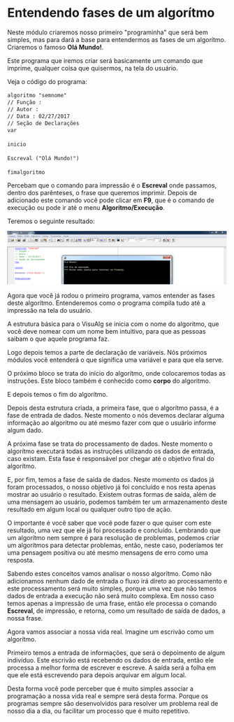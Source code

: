 # Entendendo fases de um algorítmo

Neste módulo criaremos nosso primeiro "programinha" que será bem simples, mas para dará a base para entendermos as fases de um algorítmo. Criaremos o famoso **Olá Mundo!**.

Este programa que iremos criar será basicamente um comando que imprime, qualquer coisa que quisermos, na tela do usuário.

Veja o código do programa:

```
algoritmo "semnome"
// Função :
// Autor :
// Data : 02/27/2017
// Seção de Declarações
var

inicio

Escreval ("Olá Mundo!")

fimalgoritmo
```

Percebam que o comando para impressão é o **Escreval** onde passamos, dentro dos parênteses, o frase que queremos imprimir. Depois de adicionado este comando você pode clicar em **F9**, que é o comando de execução ou pode ir até o menu **Algoritmo/Execução**.

Teremos o seguinte resultado:

![visualg_olamundo](./images/visualg_olamundo.png "visualg_olamundo")

Agora que você já rodou o primeiro programa, vamos entender as fases deste algorítmo. Entenderemos como o programa compila tudo até a impressão na tela do usuário.

A estrutura básica para o VisuAlg se inicia com o nome do algoritmo, que você deve nomear com um nome bem intuitivo, para que as pessoas saibam o que aquele programa faz.

Logo depois temos a parte de declaração de variáveis. Nós próximos módulos você entenderá o que significa uma variável e para que ela serve.

O próximo bloco se trata do início do algorítmo, onde colocaremos todas as instruções. Este bloco também é conhecido como **corpo** do algoritmo.

E depois temos o fim do algorítmo.

Depois desta estrutura criada, a primeira fase, que o algorítmo passa, é a fase de entrada de dados. Neste momento o nós devemos declarar alguma informação ao algorítmo ou até mesmo fazer com que o usuário informe algum dado.

A próxima fase se trata do processamento de dados. Neste momento o algorítmo executará todas as instruções utilizando os dados de entrada, caso existam. Esta fase é responsável por chegar até o objetivo final do algorítmo.

E, por fim, temos a fase de saída de dados. Neste momento os dados já foram processados, o nosso objetivo já foi concluído e nos resta apenas mostrar ao usuário o resultado. Existem outras formas de saída, além de uma mensagem ao usuário, podemos também ter um armazenamento deste resultado em algum local ou qualquer outro tipo de ação.

O importante é você saber que você pode fazer o que quiser com este resultado, uma vez que ele já foi processado e concluído. Lembrando que um algorítmo nem sempre é para resolução de problemas, podemos criar um algorítmos para detectar problemas, então, neste caso, poderíamos ter uma pensagem positiva ou até mesmo mensagens de erro como uma resposta.

Sabendo estes conceitos vamos analisar o nosso algorítmo. Como não adicionamos nenhum dado de entrada o fluxo irá direto ao processamento e este processamento será muito simples, porque uma vez que não temos dados de entrada a execução não será muito complexa. Em nosso caso temos apenas a impressão de uma frase, então ele processa o comando **Escreval**, de impressão, e retorna, como um resultado de saída de dados, a nossa frase.

Agora vamos associar a nossa vida real. Imagine um escrivão como um algorítmo.

Primeiro temos a entrada de informações, que será o depoimento de algum indivíduo. Este escrivão está recebendo os dados de entrada, então ele processa a melhor forma de escrever e escreve. A saída será a folha em que ele está escrevendo para depois arquivar em algum local.

Desta forma você pode perceber que é muito simples associar a programação a nossa vida real e sempre será desta forma. Porque os programas sempre são desenvolvidos para resolver um problema real de nosso dia a dia, ou facilitar um processo que é muito repetitivo.